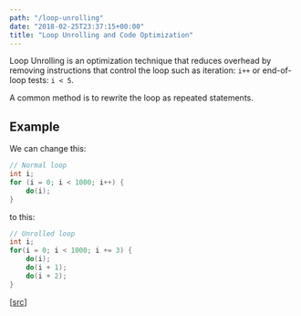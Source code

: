 ```yaml
---
path: "/loop-unrolling"
date: "2018-02-25T23:37:15+00:00"
title: "Loop Unrolling and Code Optimization"
---
```


Loop Unrolling is an optimization technique that reduces overhead by removing instructions that control the loop such as iteration: `i++` or end-of-loop tests: `i < 5`.

A common method is to rewrite the loop as repeated statements.

## Example

We can change this:

```c
// Normal loop
int i;
for (i = 0; i < 1000; i++) {
    do(i);
}
```

to this:

```c
// Unrolled loop
int i;
for(i = 0; i < 1000; i += 3) {
    do(i);
    do(i + 1);
    do(i + 2);
}
```

[[src](https://en.wikipedia.org/wiki/Loop_unrolling#Simple_manual_example_in_C)]
